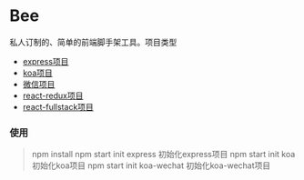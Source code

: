 # Bee
私人订制的、简单的前端脚手架工具。项目类型

- [express项目](https://github.com/heriky/express-generator)
- [koa项目](https://github.com/heriky/koa-generator)
- [微信项目](https://github.com/heriky/wechat-generator)
- [react-redux项目]()
- [react-fullstack项目]()

### 使用
> npm install
> npm start init express 初始化express项目
> npm start init koa 初始化koa项目
> npm start init koa-wechat 初始化koa-wechat项目
